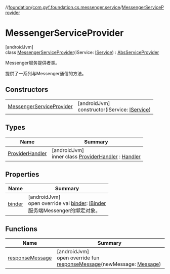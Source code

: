 //[foundation](../../../index.md)/[com.gyf.foundation.cs.messenger.service](../index.md)/[MessengerServiceProvider](index.md)

# MessengerServiceProvider

[androidJvm]\
class [MessengerServiceProvider](index.md)(iService: [IService](../../com.gyf.foundation.cs.common.service.face/-i-service/index.md)) : [AbsServiceProvider](../../com.gyf.foundation.cs.common.service/-abs-service-provider/index.md)

Messenger服务提供者类。

提供了一系列与Messenger通信的方法。

## Constructors

| | |
|---|---|
| [MessengerServiceProvider](-messenger-service-provider.md) | [androidJvm]<br>constructor(iService: [IService](../../com.gyf.foundation.cs.common.service.face/-i-service/index.md)) |

## Types

| Name | Summary |
|---|---|
| [ProviderHandler](-provider-handler/index.md) | [androidJvm]<br>inner class [ProviderHandler](-provider-handler/index.md) : [Handler](https://developer.android.com/reference/kotlin/android/os/Handler.html) |

## Properties

| Name | Summary |
|---|---|
| [binder](binder.md) | [androidJvm]<br>open override val [binder](binder.md): [IBinder](https://developer.android.com/reference/kotlin/android/os/IBinder.html)<br>服务端Messenger的绑定对象。 |

## Functions

| Name | Summary |
|---|---|
| [responseMessage](response-message.md) | [androidJvm]<br>open override fun [responseMessage](response-message.md)(newMessage: [Message](https://developer.android.com/reference/kotlin/android/os/Message.html)) |